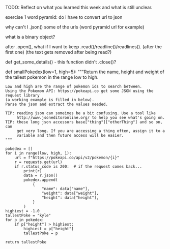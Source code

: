 TODO: Reflect on what you learned this week and what is still unclear.

exercise 1 word pyramid: do i have to convert url to json

why can't I .json() some of the urls (word pyramid url for example)

what is a binary object?

after .open(), what if I want to keep .read()/readline()/readlines(). (after the first one) (the text gets removed after being read?)

def get_some_details() - this function didn't .close()?

def smallPokedex(low=1, high=5):
"""Return the name, height and weight of the tallest pokemon in the range low to high.

    Low and high are the range of pokemon ids to search between.
    Using the Pokemon API: https://pokeapi.co get some JSON using the request library
    (a working example is filled in below).
    Parse the json and extract the values needed.

    TIP: reading json can someimes be a bit confusing. Use a tool like
         http://www.jsoneditoronline.org/ to help you see what's going on.
    TIP: these long json accessors base["thing"]["otherThing"] and so on, can
         get very long. If you are accessing a thing often, assign it to a
         variable and then future access will be easier.
    """

    pokedex = []
    for i in range(low, high, 1):
        url = f"https://pokeapi.co/api/v2/pokemon/{i}"
        r = requests.get(url)
        if r.status_code is 200:  # if the request comes back...
            print(r)
            data = r.json()
            pokedex.append(
                {
                    "name": data["name"],
                    "weight": data["weight"],
                    "height": data["height"],
                }
            )
    highiest = -1.0
    tallestPoke = "kyle"
    for p in pokedex:
        if p["height"] > highiest:
            highiest = p["height"]
            tallestPoke = p

    return tallestPoke
